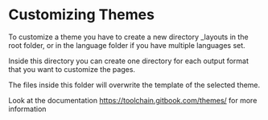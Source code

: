 # Customizing Themes

To customize a theme you have to create a new directory _layouts in the root folder, or in the language folder if
you have multiple languages set.

Inside this directory you can create one directory for each output format that you want to customize the pages.

The files inside this folder will overwrite the template of the selected theme.

Look at the documentation https://toolchain.gitbook.com/themes/ for more information

